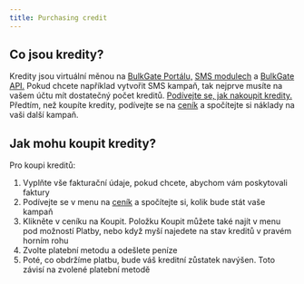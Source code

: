 ```yaml
---
title: Purchasing credit 
---
```


## Co jsou kredity?
Kredity jsou virtuální měnou na [BulkGate Portálu,](https://www.bulkgate.com/cs/sms-portal-cs/) [SMS modulech](https://www.bulkgate.com/cs/sms-modul/) a [BulkGate API.](https://www.bulkgate.com/cs/vyvojari/sms-api/) Pokud chcete například vytvořit SMS kampaň, tak nejprve musíte na vašem účtu mít dostatečný počet kreditů. [Podívejte se, jak nakoupit kredity.](#jak-mohu-koupit-kredity) Předtím, než koupíte kredity, podívejte se na [ceník](using-price-list.md#jak-mohu-používat-ceník) a spočítejte si náklady na vaši další kampaň.


## Jak mohu koupit kredity?
Pro koupi kreditů:
1.	Vyplňte vše fakturační údaje, pokud chcete, abychom vám poskytovali faktury
2.	Podívejte se v menu na [ceník](using-price-list.md#jak-mohu-používat-ceník) a spočítejte si, kolik bude stát vaše kampaň
3.	Klikněte v ceníku na Koupit. Položku Koupit můžete také najít v menu pod možností Platby, nebo když myší najedete na stav kreditů v pravém horním rohu
4.	Zvolte platební metodu a odešlete peníze
5.	Poté, co obdržíme platbu, bude váš kreditní zůstatek navýšen. Toto závisí na zvolené platební metodě

